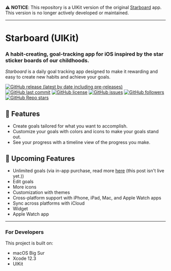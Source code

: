 ⚠️ **NOTICE**: This repository is a UIKit version of the original [Starboard](https://github.com/dbarsamian/starboard) app. This version is no longer actively developed or maintained.

---

# Starboard (UIKit)
### A habit-creating, goal-tracking app for iOS inspired by the star sticker boards of our childhoods.

*Starboard* is a daily goal tracking app designed to make it rewarding and easy to create new habits and achieve your goals.

[![GitHub release (latest by date including pre-releases)](https://img.shields.io/github/v/release/dbarsamian/starboard?include_prereleases)](https://github.com/dbarsamian/starboard/releases)
[![GitHub last commit](https://img.shields.io/github/last-commit/dbarsamian/starboard)](https://github.com/dbarsamian/starboard/commits/master)
[![GitHub license](https://img.shields.io/github/license/dbarsamian/starboard)](https://github.com/dbarsamian/starboard/blob/master/LICENSE)
[![GitHub issues](https://img.shields.io/github/issues/dbarsamian/starboard)](https://github.com/dbarsamian/starboard/issues)
[![GitHub followers](https://img.shields.io/github/followers/dbarsamian?style=social)](https://github.com/dbarsamian)
[![GitHub Repo stars](https://img.shields.io/github/stars/dbarsamian/starboard?style=social)](https://github.com/dbarsamian/starboard/subscription)

## 🌟 Features
- Create goals tailored for what you want to accomplish.
- Customize your goals with colors and icons to make your goals stand out.
- See your progress with a timeline view of the progress you make.

## 💫 Upcoming Features
- Unlimited goals (via in-app purchase, read more [here]() (this post isn't live yet.))
- Edit goals
- More icons
- Customization with themes
- Cross-platform support with iPhone, iPad, Mac, and Apple Watch apps
- Sync across platforms with iCloud
- Widget
- Apple Watch app

---

### For Developers
This project is built on:
- macOS Big Sur
- Xcode 12.3
- UIKit